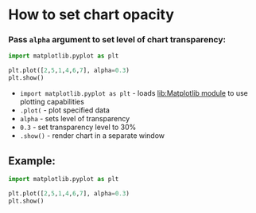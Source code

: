 # How to set chart opacity

### Pass `alpha` argument to set level of chart transparency:

```python
import matplotlib.pyplot as plt

plt.plot([2,5,1,4,6,7], alpha=0.3)
plt.show()
```

- `import matplotlib.pyplot as plt` - loads [lib:Matplotlib module](python-matplotlib/how-to-install-matplotlib-python-lib-in-ubuntu-ubuntuversion) to use plotting capabilities
- `.plot(` - plot specified data
- `alpha` - sets level of transparency
- `0.3` - set transparency level to 30% 
- `.show()` - render chart in a separate window

## Example: 
```python
import matplotlib.pyplot as plt

plt.plot([2,5,1,4,6,7], alpha=0.3)
plt.show()
```

